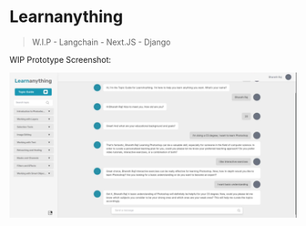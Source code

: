 # Learnanything 
> W.I.P - Langchain - Next.JS - Django

WIP Prototype Screenshot:

![alt text](screenshot.png)
